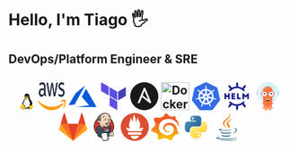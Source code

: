 <h1>
Hello, I'm Tiago 🖐️
  
<h2>
DevOps/Platform Engineer & SRE
<h2/> 
<p align="center">
  <img src="https://raw.githubusercontent.com/devicons/devicon/master/icons/linux/linux-original.svg" height="30" width="30" title="Linux">
  <img src="https://raw.githubusercontent.com/Paulino02/logos.svg/master/amazon-web-services-2.svg" height="50" width="50" title="AWS">
  <img src="https://raw.githubusercontent.com/Paulino02/logos.svg/master/microsoft_azure-icon.svg" height="50" width="50" title="AZURE">
  <img src="https://raw.githubusercontent.com/Paulino02/logos.svg/master/terraformio-icon.svg" height="50" width="50" title="Terraform">
  <img src="https://raw.githubusercontent.com/Paulino02/logos.svg/master/ansible-icon.svg" height="50" width="50" title="Ansible">
  <img src="https://cdn.jsdelivr.net/gh/devicons/devicon/icons/docker/docker-original-wordmark.svg" height="50" width="50" title="Docker">
  <img src="https://raw.githubusercontent.com/kubernetes/kubernetes/master/logo/logo.svg" height="50" width="50" title="Kubernetes">
  <img src="https://raw.githubusercontent.com/Paulino02/logos.svg/master/helmsh-icon.svg" height="50" width="50" title="helm">
  <img src="https://raw.githubusercontent.com/Paulino02/logos.svg/master/argoprojio-icon.svg" height="50" width="50" title="argo">
  <img src="https://raw.githubusercontent.com/Paulino02/logos.svg/master/gitlab.svg" height="50" width="50" title="gitlab">
  <img src="https://raw.githubusercontent.com/Paulino02/logos.svg/master/jenkins-icon.svg" height="50" width="50" title="Jenkins">
  <img src="https://raw.githubusercontent.com/Paulino02/logos.svg/master/prometheus.svg" height="50" width="50" title="prometheus">
  <img src="https://raw.githubusercontent.com/Paulino02/logos.svg/master/grafana.svg" height="50" width="50" title="grafana">
  <img src="https://raw.githubusercontent.com/devicons/devicon/master/icons/python/python-original.svg" height="50" width="50" title="Python">
  <img src="https://raw.githubusercontent.com/Paulino02/logos.svg/master/java-icon.svg" height="50" width="50" title="java">
  </p>
